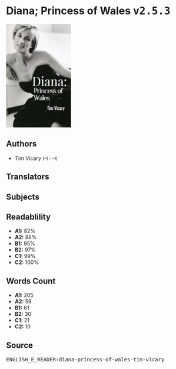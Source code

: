 # Diana; Princess of Wales <kbd>v2.5.3</kbd>

![](./cover.medium.jpg "")

## Authors


 - Tim Vicary <small>(-1 - -1)</small>

## Translators



## Subjects



## Readablility


 - **A1:** 82%
 - **A2:** 88%
 - **B1:** 95%
 - **B2:** 97%
 - **C1:** 99%
 - **C2:** 100%

## Words Count


 - **A1:** 205
 - **A2:** 59
 - **B1:** 61
 - **B2:** 30
 - **C1:** 21
 - **C2:** 10

## Source


<kbd>ENGLISH_E_READER:diana-princess-of-wales-tim-vicary</kbd>
